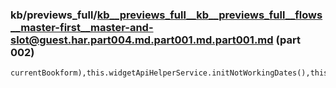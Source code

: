 ### kb/previews_full/kb__previews_full__kb__previews_full__flows__master-first__master-and-slot@guest.har.part004.md.part001.md.part001.md (part 002)

```md
currentBookform),this.widgetApiHelperService.initNotWorkingDates(),this.widgetApiHelperService.initFirstStepAlways(!!this.curre
```

```
